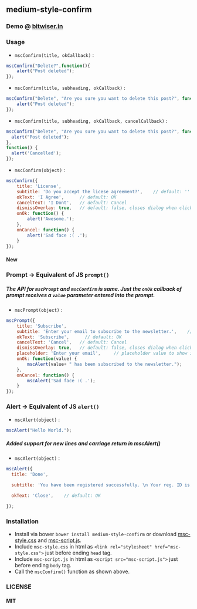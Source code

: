 ## medium-style-confirm

### Demo @ [bitwiser.in](http://bitwiser.in/medium-style-confirm/)

### Usage

* `mscConfirm(title, okCallback)` :
```js
mscConfirm("Delete?",function(){
    alert("Post deleted");
});
```

* `mscConfirm(title, subheading, okCallback)` :
```js
mscConfirm("Delete", "Are you sure you want to delete this post?", function(){
    alert("Post deleted");
});
```

* `mscConfirm(title, subheading, okCallback, cancelCallback)` :
```js
mscConfirm("Delete", "Are you sure you want to delete this post?", function(){
  alert("Post deleted");
},
function() {
  alert('Cancelled');
});
```

* `mscConfirm(object)` :
```js
mscConfirm({
    title: 'License',
    subtitle: 'Do you accept the licese agreement?',    // default: ''
    okText: 'I Agree',      // default: OK
    cancelText: 'I Dont',   // default: Cancel
    dismissOverlay: true,   // default: false, closes dialog when clicked on overlay.
    onOk: function() {
        alert('Awesome.');
    },
    onCancel: function() {
        alert('Sad face :( .');
    }
});
```

#### New
### Prompt -> Equivalent of JS `prompt()`
##### The API for `mscPrompt` and `mscConfirm` is same. Just the `onOk` callback of prompt receives a `value` parameter entered into the prompt.
* `mscPrompt(object)` :
```js
mscPrompt({
    title: 'Subscribe',
    subtitle: 'Enter your email to subscribe to the newsletter.',    // default: ''
    okText: 'Subscribe',      // default: OK
    cancelText: 'Cancel',   // default: Cancel
    dismissOverlay: true,   // default: false, closes dialog when clicked on overlay.
    placeholder: 'Enter your email',     // placeholder value to show in input textbox
    onOk: function(value) {
        mscAlert(value+ " has been subscribed to the newsletter.");
    },
    onCancel: function() {
        mscAlert('Sad face :( .');
    }
});
```

### Alert -> Equivalent of JS `alert()`
* `mscAlert(object)` :
```js
mscAlert("Hello World.");
```

##### Added support for new lines and carriage return in mscAlert()
* `mscAlert(object)` :
```js
mscAlert({
  title: 'Done',

  subtitle: 'You have been registered successfully. \n Your reg. ID is 4321', // default: ''

  okText: 'Close',    // default: OK

});
```

### Installation
* Install via bower `bower install medium-style-confirm` or download [msc-style.css](http://bitwiser.in/medium-style-confirm/css/msc-style.css) and [msc-script.js](http://bitwiser.in/medium-style-confirm/js/msc-script.js).
* Include `msc-style.css` in html as `<link rel="stylesheet" href="msc-style.css">` just before ending `head` tag.
* Include `msc-script.js` in html as `<script src="msc-script.js">` just before ending `body` tag.
* Call the `mscConfirm()` function as shown above.

### LICENSE
#### MIT
